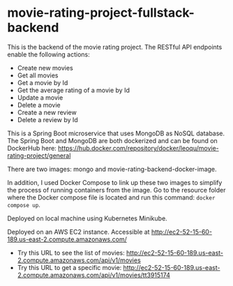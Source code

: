 # movie-rating-project-fullstack-backend

This is the backend of the movie rating project. The RESTful API endpoints enable the following actions:
- Create new movies
- Get all movies
- Get a movie by Id
- Get the average rating of a movie by Id
- Update a movie
- Delete a movie
- Create a new review
- Delete a review by Id

This is a Spring Boot microservice that uses MongoDB as NoSQL database.
The Spring Boot and MongoDB are both dockerized and can be found on DockerHub here: https://hub.docker.com/repository/docker/leoqu/movie-rating-project/general

There are two images: mongo and movie-rating-backend-docker-image. 

In addition, I used Docker Compose to link up these two images to simplify the process of running containers from the image. Go to the resource folder where the Docker compose file is located and run this command: ```docker compose up```.

Deployed on local machine using Kubernetes Minikube.

Deployed on an AWS EC2 instance. Accessible at http://ec2-52-15-60-189.us-east-2.compute.amazonaws.com/
- Try this URL to see the list of movies: http://ec2-52-15-60-189.us-east-2.compute.amazonaws.com/api/v1/movies
- Try this URL to get a specific movie: http://ec2-52-15-60-189.us-east-2.compute.amazonaws.com/api/v1/movies/tt3915174
